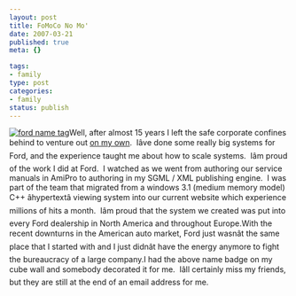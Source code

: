 ```yaml
--- 
layout: post
title: FoMoCo No Mo'
date: 2007-03-21
published: true
meta: {}

tags: 
- family
type: post
categories: 
- family
status: publish
---
```



[![ford name tag](http://media.eick.us/2011/05/408903535_bc90167719_m.jpg)](http://www.flickr.com/photos/andreweick/408903535/ "Photo Sharing")Well, after almost 15 years I left the safe corporate confines behind to venture out [on my own](http://www.sss-research.com/).  Iâve done some really big systems for Ford, and the experience taught me about how to scale systems.  Iâm proud of the work I did at Ford.  I watched as we went from authoring our service manuals in AmiPro to authoring in my SGML / XML publishing engine.  I was part of the team that migrated from a windows 3.1 (medium memory model) C++ âhypertextâ viewing system into our current website which experience millions of hits a month.  Iâm proud that the system we created was put into every Ford dealership in North America and throughout Europe.With the recent downturns in the American auto market, Ford just wasnât the same place that I started with and I just didnât have the energy anymore to fight the bureaucracy of a large company.I had the above name badge on my cube wall and somebody decorated it for me.  Iâll certainly miss my friends, but they are still at the end of an email address for me.

